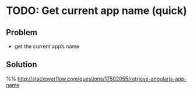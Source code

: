 # TODO: Get current app name (quick)

## Problem

* get the current app’s name


## Solution

%% http://stackoverflow.com/questions/17502055/retrieve-angularjs-app-name


